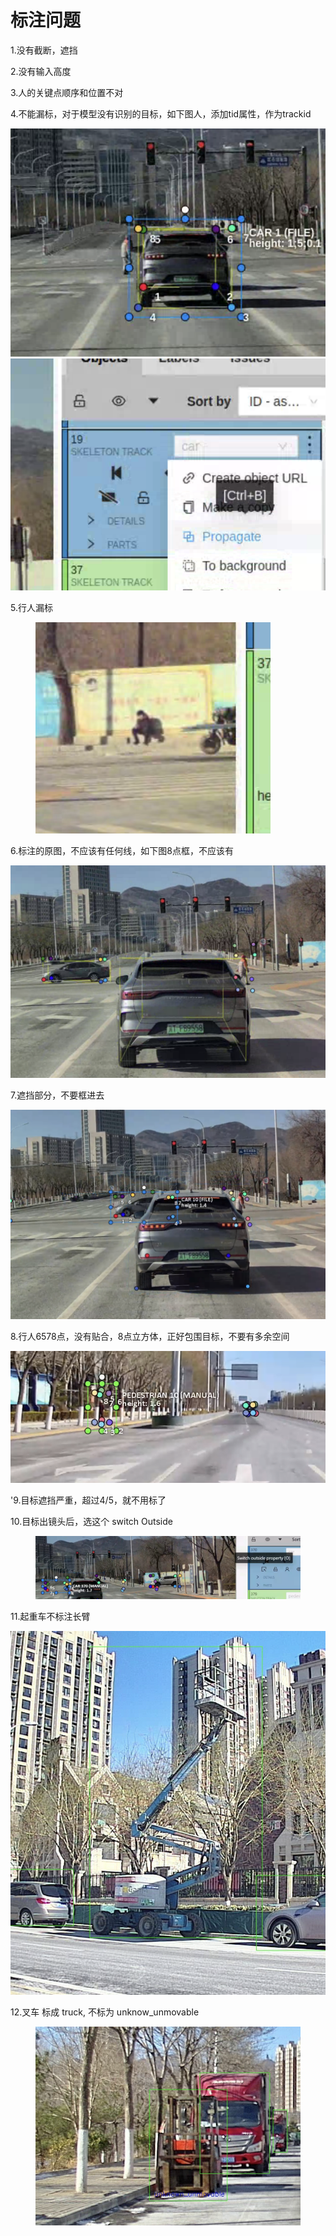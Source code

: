 # 标注问题

1.没有截断，遮挡

2.没有输入高度

3.人的关键点顺序和位置不对

4.不能漏标，对于模型没有识别的目标，如下图人，添加tid属性，作为trackid

![](<.gitbook/assets/image (2) (1).png>)![](<.gitbook/assets/image (1) (1) (1).png>)

5.行人漏标

<figure><img src=".gitbook/assets/image (2) (1) (1).png" alt=""><figcaption></figcaption></figure>

6.标注的原图，不应该有任何线，如下图8点框，不应该有

![](<.gitbook/assets/image (3).png>)

7.遮挡部分，不要框进去

![](<.gitbook/assets/image (2).png>)

8.行人6578点，没有贴合，8点立方体，正好包围目标，不要有多余空间

![](<.gitbook/assets/image (1) (1).png>)

'9.目标遮挡严重，超过4/5，就不用标了

10.目标出镜头后，选这个 switch Outside

<figure><img src=".gitbook/assets/image (4).png" alt=""><figcaption></figcaption></figure>

11.起重车不标注长臂

![](<.gitbook/assets/image (1).png>)

12.叉车 标成 truck, 不标为 unknow\_unmovable

<figure><img src=".gitbook/assets/image.png" alt=""><figcaption></figcaption></figure>
